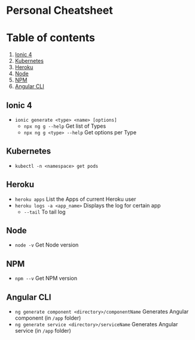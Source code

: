 # Personal Cheatsheet

# Table of contents
1. [Ionic 4](#ionic-4)
1. [Kubernetes](#kubernetes)
1. [Heroku](#heroku)
1. [Node](#node)
1. [NPM](#npm)
1. [Angular CLI](#angular-cli)

## Ionic 4
- `ionic generate <type> <name> [options]`
  - `npx ng g --help` Get list of Types
  - `npx ng g <type> --help` Get options per Type
  
## Kubernetes
- `kubectl -n <namespace> get pods`

## Heroku
- `heroku apps` List the Apps of current Heroku user
- `heroku logs -a <app_name>` Displays the log for certain app
  - `--tail` To tail log
  
## Node
- `node -v` Get Node version

## NPM
- `npm --v` Get NPM version

## Angular CLI
- `ng generate component <directory>/componentName` Generates Angular component (in `/app` folder)
- `ng generate service <directory>/serviceName` Generates Angular service (in `/app` folder)
